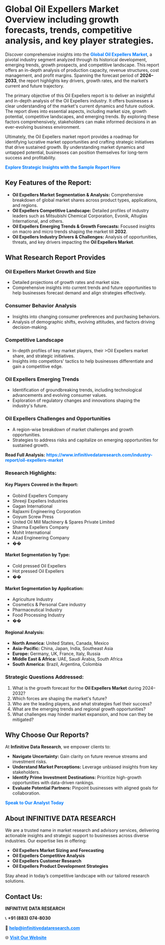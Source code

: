 <h1>Global Oil Expellers Market Overview including growth forecasts, trends, competitive analysis, and key player strategies.</h1>
<p>
Discover comprehensive insights into the 
<a href="https://www.infinitivedataresearch.com/industry-report/oil-expellers-market" rel="dofollow" style="color: #007BFF; text-decoration: none;"><strong>Global Oil Expellers Market</strong></a>, a pivotal industry segment analyzed through its historical development, emerging trends, growth prospects, and competitive landscape. This report offers an in-depth analysis of production capacity, revenue structures, cost management, and profit margins. Spanning the forecast period of <strong>2024–2033</strong>, the report highlights key drivers, growth rates, and the market’s current and future trajectory.
</p>
<p>
The primary objective of this Oil Expellers report is to deliver an insightful and in-depth analysis of the Oil Expellers industry. It offers businesses a clear understanding of the market's current dynamics and future outlook. The report dives into essential aspects, including market size, growth potential, competitive landscapes, and emerging trends. By exploring these factors comprehensively, stakeholders can make informed decisions in an ever-evolving business environment.
</p>
<p>
Ultimately, the Oil Expellers market report provides a roadmap for identifying lucrative market opportunities and crafting strategic initiatives that drive sustained growth. By understanding market dynamics and untapped potential, businesses can position themselves for long-term success and profitability.
</p>
<p>
<a href="https://www.infinitivedataresearch.com/request-sample/reportId=109222" style="color: #007BFF; text-decoration: none;"><strong>Explore Strategic Insights with the Sample Report Here</strong></a>
</p>

<h2>Key Features of the Report:</h2>
<ul>
<li><strong>Oil Expellers Market Segmentation & Analysis:</strong> Comprehensive breakdown of global market shares across product types, applications, and regions.</li>
<li><strong>Oil Expellers Competitive Landscape:</strong> Detailed profiles of industry leaders such as Mitsubishi Chemical Corporation, Evonik, Altuglas International, and others.</li>
<li><strong>Oil Expellers Emerging Trends & Growth Forecasts:</strong> Focused insights on macro and micro trends shaping the market till <strong>2032</strong>.</li>
<li><strong>Oil Expellers Industry Drivers & Challenges:</strong> Analysis of opportunities, threats, and key drivers impacting the <strong>Oil Expellers Market</strong>.</li>
</ul>

<h2>What Research Report Provides</h2>
<h3>Oil Expellers Market Growth and Size</h3>
<ul>
<li>Detailed projections of growth rates and market size.</li>
<li>Comprehensive insights into current trends and future opportunities to help businesses forecast demand and align strategies effectively.</li>
</ul>

<h3>Consumer Behavior Analysis</h3>
<ul>
<li>Insights into changing consumer preferences and purchasing behaviors.</li>
<li>Analysis of demographic shifts, evolving attitudes, and factors driving decision-making.</li>
</ul>

<h3>Competitive Landscape</h3>
<ul>
<li>In-depth profiles of key market players, their >Oil Expellers market share, and strategic initiatives.</li>
<li>Insights into competitors' tactics to help businesses differentiate and gain a competitive edge.</li>
</ul>

<h3>Oil Expellers Emerging Trends</h3>
<ul>
<li>Identification of groundbreaking trends, including technological advancements and evolving consumer values.</li>
<li>Exploration of regulatory changes and innovations shaping the industry's future.</li>
</ul>

<h3>Oil Expellers Challenges and Opportunities</h3>
<ul>
<li>A region-wise breakdown of market challenges and growth opportunities.</li>
<li>Strategies to address risks and capitalize on emerging opportunities for sustained growth.</li>
</ul>
<p><strong>Read Full Analysis:</strong> <a href="https://www.infinitivedataresearch.com/industry-report/oil-expellers-market" rel="dofollow" style="color: #007BFF; text-decoration: none;"><strong>https://www.infinitivedataresearch.com/industry-report/oil-expellers-market</strong></a></p>
<h3>Research Highlights:</h3>
<h4>Key Players Covered in the Report:</h4>
<ul><li>Gobind Expellers Company</li><li>Shreeji Expellers Industries</li><li>Gagan International</li><li>Rajlaxmi Engineering Corporation</li><li>Goyum Screw Press</li><li>United Oil Mill Machinery &amp; Spares Private Limited</li><li>Sharma Expellers Company</li><li>Mohit International</li><li>Azad Engineering Company</li><li>��</li></ul>
<h4>Market Segmentation by Type:</h4>
<ul><li>Cold pressed Oil Expellers</li><li>Hot pressed Oil Expellers</li><li>��</li></ul>
<h4>Market Segmentation by Application:</h4>
<ul><li>Agriculture Industry</li><li>Cosmetics &amp; Personal Care industry</li><li>Pharmaceutical Industry</li><li>Food Processing Industry</li><li>��</li></ul>

<h4>Regional Analysis:</h4>
<ul>
<li><strong>North America:</strong> United States, Canada, Mexico</li>
<li><strong>Asia-Pacific:</strong> China, Japan, India, Southeast Asia</li>
<li><strong>Europe:</strong> Germany, UK, France, Italy, Russia</li>
<li><strong>Middle East & Africa:</strong> UAE, Saudi Arabia, South Africa</li>
<li><strong>South America:</strong> Brazil, Argentina, Colombia</li>
</ul>

<h3>Strategic Questions Addressed:</h3>
<ol>
<li>What is the growth forecast for the <strong>Oil Expellers Market</strong> during 2024–2032?</li>
<li>Which forces are shaping the market's future?</li>
<li>Who are the leading players, and what strategies fuel their success?</li>
<li>What are the emerging trends and regional growth opportunities?</li>
<li>What challenges may hinder market expansion, and how can they be mitigated?</li>
</ol>

<h2>Why Choose Our Reports?</h2>
<p>At <strong>Infinitive Data Research</strong>, we empower clients to:</p>
<ul>
<li><strong>Navigate Uncertainty:</strong> Gain clarity on future revenue streams and investment risks.</li>
<li><strong>Understand Market Perceptions:</strong> Leverage unbiased insights from key stakeholders.</li>
<li><strong>Identify Prime Investment Destinations:</strong> Prioritize high-growth opportunities with data-driven rankings.</li>
<li><strong>Evaluate Potential Partners:</strong> Pinpoint businesses with aligned goals for collaboration.</li>
</ul>
<p><a href="https://www.infinitivedataresearch.com/industry-report/oil-expellers-market" rel="dofollow" style="color: #007BFF; text-decoration: none;"><strong>Speak to Our Analyst Today</strong></a></p>

<h2>About INFINITIVE DATA RESEARCH</h2>
<p>We are a trusted name in market research and advisory services, delivering actionable insights and strategic support to businesses across diverse industries. Our expertise lies in offering:</p>
<ul>
<li><strong>Oil Expellers Market Sizing and Forecasting</strong></li>
<li><strong>Oil Expellers Competitive Analysis</strong></li>
<li><strong>Oil Expellers Customer Research</strong></li>
<li><strong>Oil Expellers Product Development Strategies</strong></li>
</ul>
<p>Stay ahead in today’s competitive landscape with our tailored research solutions.</p>

<h2>Contact Us:</h2>
<p><strong>INFINITIVE DATA RESEARCH</strong></p>
<p>📞 <strong>+91 (883) 074-8030</strong></p>
<p>📧 <strong><a href="mailto:help@infinitivedataresearch.com" style="color: #007BFF;">help@infinitivedataresearch.com</a></strong></p>
<p>🌐 <strong><a href="https://www.infinitivedataresearch.com" rel="dofollow" style="color: #007BFF;">Visit Our Website</a></strong></p>